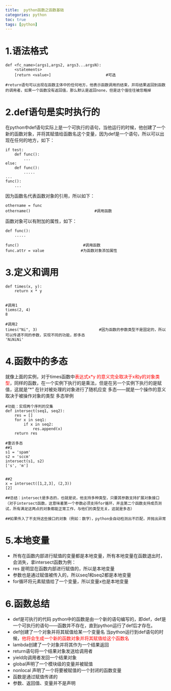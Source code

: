 ```yaml
---
title:  python函数之函数基础
categories: python   
toc: true  
tags: [python]
---
```



# 1.语法格式
```
def <fc_name>(args1,args2, args3...argsN):
    <statements>
    [return <value>]                        #可选

#return语句可以出现在函数主体中的任何地方，他表示函数调用的结束，并将结果返回到函数的调用者，如果一个函数没有返回值，那么默认是返回none，但是这个值往往被忽略掉

```

# 2.def语句是实时执行的
在python中def语句实际上是一个可执行的语句，当他运行的时候，他创建了一个新的函数对象，并将其赋值给函数名这个变量，因为def是一个语句，所以可以出现在任何的地方，如下：
```
if test:
    def func():
        ...
else:
    def func():
        .....
...
func():
    ...

```

因为函数名代表函数对象的引用，所以如下：
```
othername = func
othername()                            #调用函数

```

函数对象可以有附加的属性，如下：
```
def func():
    .....

func()                            #调用函数
func.attr = value                #为函数对象添加属性

```



# 3.定义和调用
```
def times(x, y):
    return x * y


#调用1
tiems(2, 4)
8

#调用2
times("Ni", 3)                           #因为函数的参数类型不是固定的，所以可以传递不同的参数，实现不同的功能，即多态
'NiNiNi'

```


# 4.函数中的多态
就像上面的实例，对于times函数中<font color=red>表达式x\*y 的意义完全取决于x和y的对象类型</font>，同样的函数，在一个实例下执行的是乘法，但是在另一个实例下执行的是赋值，这就是“*” 在针对被处理的对象进行了随机应变
多态——就是一个操作的意义取决于被操作对象的类型
多态举例
```
#功能：实现两个序列的交集
def intersect(seq1, seq2):
    res = []
    for x in seq1:
        if x in seq2:
            res.append(x)
    return res

#重访多态
##1
s1 = 'spam'
s2 = 'sccm'
intersect(s1, s2)
['s', 'm']


##2
x = intersect([1,2,3], (2,3))
[2]

##总结：intersect是多态的，也就是说，他支持多种类型，只要其参数支持扩展对象接口（对于intersect函数，这意味着第一个参数必须支持for循环，并且第二个函数支持成员测试，所有满足这两点的对象都能正常工作，与他们的类型无关，这就是多态）

##如果传入了不支持这些接口的对象（例如：数字），python会自动检测出不匹配，并抛出异常
```



# 5.本地变量
* 所有在函数内部进行赋值的变量都是本地变量，所有本地变量在函数退出时，会消失，拿intersect函数为例：
* res 是明显在函数内部进行赋值的，所以是本地变量
* 参数也是通过赋值被传入的，所以seq1和seq2都是本地变量
* for循环将元素赋值给了一个变量，所以变量x也是本地变量


# 6.函数总结
* def是可执行的代码
python中的函数是由一个新的语句编写的，即def，def是一个可执行的语句——函数并不存在，直到python运行了def后才存在。
* def创建了一个对象并将其赋值给某一个变量名
当python运行到def语句的时候，<font color=red>他将会生成一个新的函数对象并将其赋值给这个函数名</font>
* lambda创建了一个对象并将其作为一个结果返回
* return语句将一个结果对象发送给调用者
* yield向调用者发回一个结果对象
* global声明了一个模块级的变量并被赋值
* nonlocal 声明了一个将要被赋值的一个封闭的函数变量
* 函数是通过赋值传递的
* 参数、返回值、变量并不是声明






